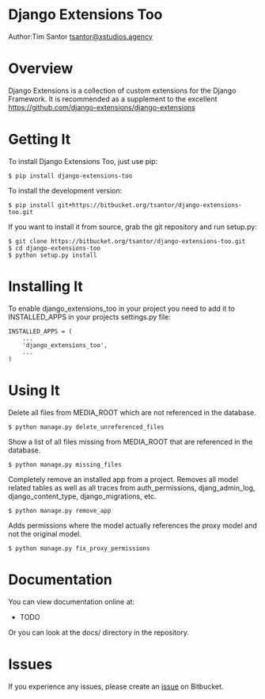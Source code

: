 # Django Extensions Too
Author:Tim Santor <tsantor@xstudios.agency>

# Overview
Django Extensions is a collection of custom extensions for the Django Framework. It is recommended as a supplement to the excellent https://github.com/django-extensions/django-extensions


# Getting It
To install Django Extensions Too, just use pip:

    $ pip install django-extensions-too

To install the development version:

    $ pip install git+https://bitbucket.org/tsantor/django-extensions-too.git

If you want to install it from source, grab the git repository and run setup.py:

    $ git clone https://bitbucket.org/tsantor/django-extensions-too.git
    $ cd django-extensions-too
    $ python setup.py install


# Installing It
To enable django_extensions_too in your project you need to add it to INSTALLED_APPS in your projects settings.py file:

    INSTALLED_APPS = (
        ...
        'django_extensions_too',
        ...
    )


# Using It
Delete all files from MEDIA_ROOT which are not referenced in the database.

    $ python manage.py delete_unreferenced_files

Show a list of all files missing from MEDIA_ROOT that are referenced in the database.

    $ python manage.py missing_files

Completely remove an installed app from a project. Removes all model related tables as well as all traces from auth_permissions, djang_admin_log, django_content_type, django_migrations, etc.

    $ python manage.py remove_app

Adds permissions where the model actually references the proxy model and not the original model.

    $ python manage.py fix_proxy_permissions


# Documentation
You can view documentation online at:

- TODO

Or you can look at the docs/ directory in the repository.


# Issues
If you experience any issues, please create an [issue](https://bitbucket.org/tsantor/django-extensions-too/issues) on Bitbucket.
